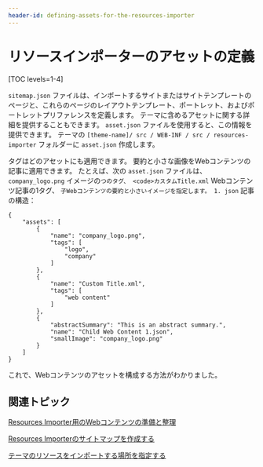 ```yaml
---
header-id: defining-assets-for-the-resources-importer
---
```


# リソースインポーターのアセットの定義

[TOC levels=1-4]

`sitemap.json` ファイルは、インポートするサイトまたはサイトテンプレートのページと、これらのページのレイアウトテンプレート、ポートレット、およびポートレットプリファレンスを定義します。 テーマに含めるアセットに関する詳細を提供することもできます。 `asset.json` ファイルを使用すると、この情報を提供できます。 テーマの `[theme-name]/ src / WEB-INF / src / resources-importer` フォルダーに `asset.json` 作成します。

タグはどのアセットにも適用できます。 要約と小さな画像をWebコンテンツの記事に適用できます。 たとえば、次の `asset.json` ファイルは、 `company_logo.png` イメージの`つのタグ、 <code>カスタムTitle.xml` Webコンテンツ記事の1タグ、 `子Webコンテンツの要約と小さいイメージを指定します。 1. json` 記事の構造：

    {
        "assets": [
            {
                "name": "company_logo.png",
                "tags": [
                    "logo",
                    "company"
                ]
            },
            {
                "name": "Custom Title.xml",
                "tags": [
                    "web content"
                ]
            },
            {
                "abstractSummary": "This is an abstract summary.",
                "name": "Child Web Content 1.json",
                "smallImage": "company_logo.png"
            }
        ]
    }

これで、Webコンテンツのアセットを構成する方法がわかりました。

## 関連トピック

[Resources Importer用のWebコンテンツの準備と整理](/docs/7-1/tutorials/-/knowledge_base/t/preparing-and-organizing-web-content-for-the-resources-importer)

[Resources Importerのサイトマップを作成する](/docs/7-1/tutorials/-/knowledge_base/t/creating-a-sitemap-for-the-resources-importer)

[テーマのリソースをインポートする場所を指定する](/docs/7-1/tutorials/-/knowledge_base/t/specifying-where-to-import-your-themes-resources)

